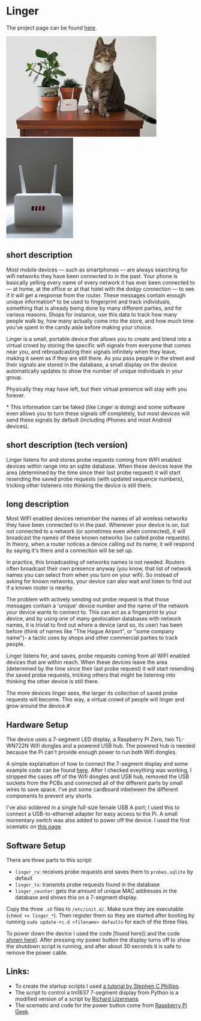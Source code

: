 # Linger #

The project page can be found [here](https://jaspervanloenen.com/linger/).

![Linger and Moos](images/linger_moos_small.jpg)
![Linger front](images/linger_front_small.jpg)

## short description ##

Most mobile devices — such as smartphones — are always searching
for wifi networks they have been connected to in the past. Your
phone is basically yelling every name of every network it has ever
been connected to — at home, at the office or at that hotel with
the dodgy connection — to see if it will get a response from the router.
These messages contain enough unique information\* to be used to
fingerprint and track individuals, something that is already being
done by many different parties, and for various reasons. Shops for
instance, use this data to track how many people walk by, how many
actually come into the store, and how much time you’ve spent in the
candy aisle before making your choice.

Linger is a small, portable device that allows you to create and
blend into a virtual crowd by storing the specific wifi signals
from everyone that comes near you, and rebroadcasting their signals
infinitely when they leave, making it seem as if they are still there.
As you pass people in the street and their signals are stored in the
database, a small display on the device automatically updates to show
the number of unique individuals in your group.

Physically they may have left, but their virtual presence will stay with you forever.

\* This information can be faked (like Linger is doing) and some
software even allows you to turn these signals off completely, but
most devices will send these signals by default (including iPhones
and most Android devices).

## short description (tech version) ##
Linger listens for and stores probe requests coming from WIFI enabled
devices within range into an sqlite database. When these devices
leave the area (determined by the time since their last probe
request) it will start resending the saved probe requests
(with updated sequence numbers), tricking other listeners
into thinking the device is still there.

## long description ##
Most WIFI enabled devices remember the names of all wireless
networks they have been connected to in the past. Whenever
your device is on, but not connected to a network (or sometimes
even when connected), it will broadcast the names of these known
networks (so called probe requests). In theory, when a router
notices a device calling out its name, it will respond by saying
it's there and a connection will be set up.

In practice, this broadcasting of networks names is not needed.
Routers often broadcast their own presence anyway (you know, that
list of network names you can select from when you turn on your
wifi). So instead of asking for known networks, your device can
also wait and listen to find out if a known router is nearby.

The problem with actively sending out probe request is that those
messages contain a 'unique' device number and the name of the network
your device wants to connect to. This can act as a fingerprint to
your device, and by using one of many geolocation databases with
network names, it is trivial to find out where a device (and so,
its user) has been before (think of names like "The Hague Airport",
or "some company name")- a tactic uses by shops and other
commercial parties to track people.

Linger listens for, and saves, probe requests coming from all WIFI
enabled devices that are within reach. When these devices leave
the area (determined by the time since their last probe request)
it will start resending the saved probe requests, tricking others
that might be listening into thinking the other device is still there.

The more devices linger sees, the larger its collection of saved probe
requests will become. This way, a virtual crowd of people will linger
and grow around the device.#

## Hardware Setup

The device uses a 7-segment LED display, a Raspberry Pi Zero, two TL-WN722N Wifi dongles and a powered USB hub. The powered hub is needed because the Pi can't provide enough power to run both Wifi dongles.

A simple explaination of how to connect the 7-segment display and some example code can be found [here](https://raspberrytips.nl/tm1637-4-digit-led-display-raspberry-pi/).
After I checked eveything was working, I stripped the cases off of the Wifi dongles and USB hub, removed the USB sockets from the PCBs and connected all of the different parts by small wires to save space. I've put some cardboard inbetween the different components to prevent any shorts.

I've also soldered in a single full-size female USB A port; I used this to connect a USB-to-ethernet adapter for easy access to the Pi. A small momentary switch was also added to power off the device. I used the first scematic on [this page](http://www.raspberry-pi-geek.com/Archive/2013/01/Adding-an-On-Off-switch-to-your-Raspberry-Pi).

## Software Setup

There are three parts to this script:
* `linger_rx`: receives probe requests and saves them to `probes.sqlite` by default
* `linger_tx`: transmits probe requests found in the database
* `linger_counter`: gets the amount of unique MAC addresses in the database
and shows this on a 7-segment display.

Copy the three `.sh` files to `/etc/init.d/`. Make sure they are executable
(`chmod +x linger_*`). Then register them so they are started after booting
by running `sudo update-rc.d <filename> defaults` for each of the three files.

To power down the device I used the code [found here]( and the code [shown here](http://www.raspberry-pi-geek.com/Archive/2013/01/Adding-an-On-Off-switch-to-your-Raspberry-Pi/(offset)/5)). After pressing my power button the display turns off to show the shutdown script is running, and after about 30 seconds it is safe to remove the power cable.

## Links:
* To create the startup scripts I used [a tutorial by Stephen C Phillips](http://blog.scphillips.com/posts/2013/07/getting-a-python-script-to-run-in-the-background-as-a-service-on-boot/).
* The script to control a tm1637 7-segment display from Python is a modified version of a script by [Richard IJzermans](https://raspberrytips.nl/tm1637-4-digit-led-display-raspberry-pi/).
* The scematic and code for the power button come from [Raspberry Pi Geek](http://www.raspberry-pi-geek.com/Archive/2013/01/Adding-an-On-Off-switch-to-your-Raspberry-Pi).
